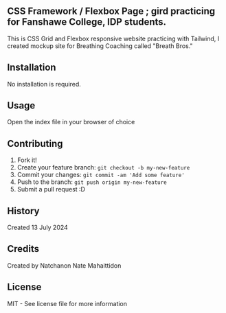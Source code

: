 ## CSS Framework / Flexbox Page ; gird practicing for Fanshawe College, IDP students.

This is CSS Grid and Flexbox responsive website practicing with Tailwind, I created mockup site for Breathing Coaching called "Breath Bros."

## Installation

No installation is required.

## Usage

Open the index file in your browser of choice

## Contributing

1. Fork it!
2. Create your feature branch: `git checkout -b my-new-feature`
3. Commit your changes: `git commit -am 'Add some feature'`
4. Push to the branch: `git push origin my-new-feature`
5. Submit a pull request :D

## History

Created 13 July 2024

## Credits

Created by Natchanon Nate Mahaittidon

## License

MIT - See license file for more information
